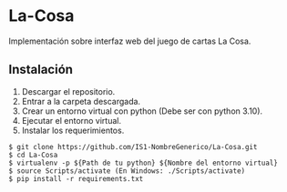 # La-Cosa
Implementación sobre interfaz web del juego de cartas La Cosa.

## Instalación

1. Descargar el repositorio.
2. Entrar a la carpeta descargada.
3. Crear un entorno virtual con python (Debe ser con python 3.10).
4. Ejecutar el entorno virtual.
5. Instalar los requerimientos.

```
$ git clone https://github.com/IS1-NombreGenerico/La-Cosa.git
$ cd La-Cosa
$ virtualenv -p ${Path de tu python} ${Nombre del entorno virtual}
$ source Scripts/activate (En Windows: ./Scripts/activate)
$ pip install -r requirements.txt
```